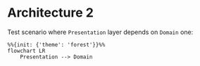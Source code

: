 # Architecture 2

Test scenario where `Presentation` layer depends on `Domain` one:

```mermaid
%%{init: {'theme': 'forest'}}%%
flowchart LR
    Presentation --> Domain
```
